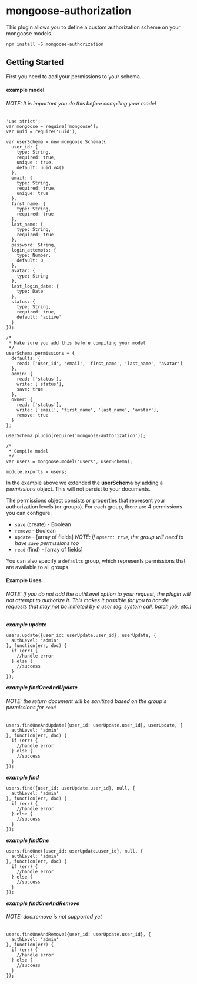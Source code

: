 # mongoose-authorization
This plugin allows you to define a custom authorization scheme on your mongoose models.

`npm install -S mongoose-authorization`


## Getting Started

First you need to add your permissions to your schema.

#### example model

###### *NOTE: It is important you do this before compiling your model*

```
'use strict';
var mongoose = require('mongoose');
var uuid = require('uuid');

var userSchema = new mongoose.Schema({
  user_id: {
    type: String,
    required: true,
    unique : true,
    default: uuid.v4()
  },
  email: {
    type: String,
    required: true,
    unique: true
  },
  first_name: {
    type: String,
    required: true
  },
  last_name: {
    type: String,
    required: true
  },
  password: String,
  login_attempts: {
    type: Number,
    default: 0
  },
  avatar: {
    type: String
  },
  last_login_date: {
    type: Date
  },
  status: {
    type: String,
    required: true,
    default: 'active'
  }
});

/*
 * Make sure you add this before compiling your model
 */
userSchema.permissions = {
  defaults: {
    read: ['user_id', 'email', 'first_name', 'last_name', 'avatar']
  },
  admin: {
    read: ['status'],
    write: ['status'],
    save: true
  },
  owner: {
    read: ['status'],
    write: ['email', 'first_name', 'last_name', 'avatar'],
    remove: true
  }
};

userSchema.plugin(require('mongoose-authorization'));

/*
 * Compile model
 */
var users = mongoose.model('users', userSchema);

module.exports = users;
```

In the example above we extended the **userSchema** by adding a *permissions* object. This will not persist to your documents.

The permissions object consists or properties that represent your authorization levels (or groups). For each group, there are 4 permissions you can configure.
* `save` (create) - Boolean
* `remove` - Boolean
* `update` - [array of fields] *NOTE: if `upsert: true`, the group will need to have `save` permissions too*
* `read` (find) - [array of fields]

You can also specify a `defaults` group, which represents permissions that are available to all groups.

#### Example Uses

###### *NOTE: If you do not add the authLevel option to your request, the plugin will not attempt to authorize it. This makes it possible for you to handle requests that may not be initiated by a user (eg. system call, batch job, etc.)*

***example update***

```
users.update({user_id: userUpdate.user_id}, userUpdate, {
  authLevel: 'admin'
}, function(err, doc) {
  if (err) {
    //handle error
  } else {
    //success
  }
});
```

***example findOneAndUpdate***

###### *NOTE: the return document will be sanitized based on the group's permissions for `read`*

```
users.findOneAndUpdate({user_id: userUpdate.user_id}, userUpdate, {
  authLevel: 'admin'
}, function(err, doc) {
  if (err) {
    //handle error
  } else {
    //success
  }
});
```


***example find***

```
users.find({user_id: userUpdate.user_id}, null, {
  authLevel: 'admin'
}, function(err, doc) {
  if (err) {
    //handle error
  } else {
    //success
  }
});
```

***example findOne***

```
users.findOne({user_id: userUpdate.user_id}, null, {
  authLevel: 'admin'
}, function(err, doc) {
  if (err) {
    //handle error
  } else {
    //success
  }
});
```

***example findOneAndRemove***

###### *NOTE: doc.remove is not supported yet*

```
users.findOneAndRemove({user_id: userUpdate.user_id}, {
  authLevel: 'admin'
}, function(err) {
  if (err) {
    //handle error
  } else {
    //success
  }
});
```
